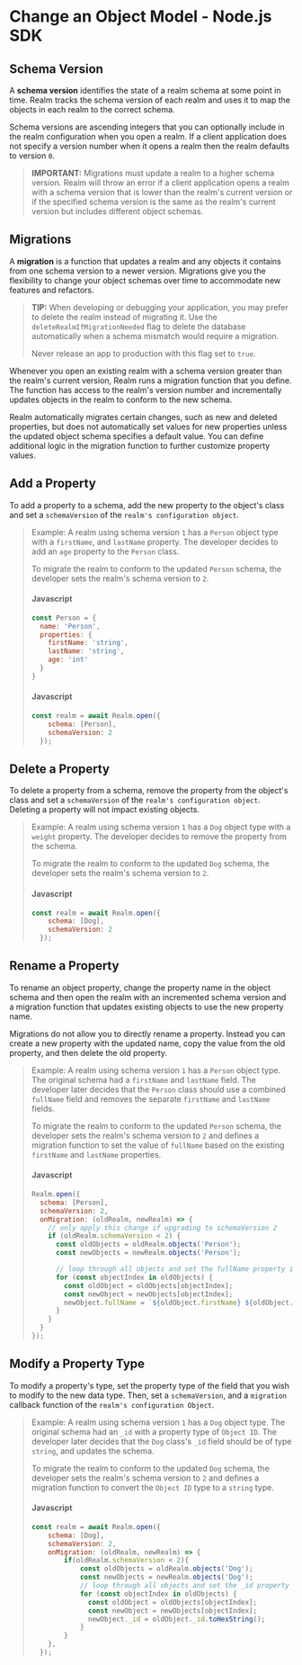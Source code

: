 # Change an Object Model - Node.js SDK
## Schema Version
A **schema version** identifies the state of a realm schema at some point in time. Realm tracks the
schema version of each realm and uses it to map the objects in each
realm to the correct schema.

Schema versions are ascending integers that you can optionally include
in the realm configuration when you open a realm. If a client
application does not specify a version number when it opens a realm then
the realm defaults to version `0`.

> **IMPORTANT:**
> Migrations must update a realm to a
higher schema version. Realm will throw an error if a client
application opens a realm with a schema version that is lower than
the realm's current version or if the specified schema version is the
same as the realm's current version but includes different
object schemas.
>

## Migrations
A **migration** is a function that updates a realm and any objects it
contains from one schema version to a newer
version. Migrations give you the flexibility to change your object schemas over
time to accommodate new features and refactors.

> **TIP:**
> When developing or debugging your application, you may prefer to delete
the realm instead of migrating it. Use the
`deleteRealmIfMigrationNeeded` flag to delete the database
automatically when a schema mismatch would require a migration.
>
> Never release an app to production with this flag set to `true`.
>

Whenever you open an existing realm with a schema version greater than the
realm's current version, Realm runs a migration function that you define.
The function has access to the realm's version number and incrementally
updates objects in the realm to conform to the new schema.

Realm automatically migrates certain changes, such as new and deleted
properties, but does not automatically set values for new properties unless the
updated object schema specifies a default value. You can define additional logic
in the migration function to further customize property values.

## Add a Property
To add a property to a schema, add the new property to the object's class and
set a `schemaVersion` of the `realm's configuration object`.

> Example:
> A realm using schema version `1` has a `Person` object type with a
`firstName`, and `lastName` property. The developer decides to add an
`age` property to the `Person` class.
>
> To migrate the realm to conform to the updated `Person` schema, the
developer sets the realm's schema version to
`2`.
>
> #### Javascript
>
> ```javascript
> const Person = {
>   name: 'Person',
>   properties: {
>     firstName: 'string',
>     lastName: 'string',
>     age: 'int'
>   }
> }
>
> ```
>
>
> #### Javascript
>
> ```javascript
> const realm = await Realm.open({
>     schema: [Person],
>     schemaVersion: 2
>   });
> ```
>
>

## Delete a Property
To delete a property from a schema, remove the property from the object's class
and set a `schemaVersion` of the `realm's configuration object`. Deleting a property will not impact existing
objects.

> Example:
> A realm using schema version `1` has a `Dog` object type with a
`weight` property. The developer decides to remove the property from the
schema.
>
> To migrate the realm to conform to the updated `Dog` schema, the
developer sets the realm's schema version to
`2`.
>
> #### Javascript
>
> ```javascript
> const realm = await Realm.open({
>     schema: [Dog],
>     schemaVersion: 2
>   });
> ```
>
>

## Rename a Property
To rename an object property, change the property name in the object schema and
then open the realm with an incremented schema version and a migration function that
updates existing objects to use the new property name.

Migrations do not allow you to directly rename a property. Instead you can
create a new property with the updated name, copy the value from the old
property, and then delete the old property.

> Example:
> A realm using schema version `1` has a `Person` object type. The
original schema had a `firstName` and `lastName` field. The developer
later decides that the `Person` class should use a combined `fullName`
field and removes the separate `firstName` and `lastName` fields.
>
> To migrate the realm to conform to the updated `Person` schema, the
developer sets the realm's schema version to
`2` and defines a migration function to set the value of `fullName` based
on the existing `firstName` and `lastName` properties.
>
> #### Javascript
>
> ```javascript
> Realm.open({
>   schema: [Person],
>   schemaVersion: 2,
>   onMigration: (oldRealm, newRealm) => {
>     // only apply this change if upgrading to schemaVersion 2
>     if (oldRealm.schemaVersion < 2) {
>       const oldObjects = oldRealm.objects('Person');
>       const newObjects = newRealm.objects('Person');
>
>       // loop through all objects and set the fullName property in the new schema
>       for (const objectIndex in oldObjects) {
>         const oldObject = oldObjects[objectIndex];
>         const newObject = newObjects[objectIndex];
>         newObject.fullName = `${oldObject.firstName} ${oldObject.lastName}`;
>       }
>     }
>   }
> });
>
> ```
>
>

## Modify a Property Type
To modify a property's type, set the property type of the field that you wish to
modify to the new data type. Then, set a `schemaVersion`, and a `migration`
callback function of the `realm's configuration Object`.

> Example:
> A realm using schema version `1` has a `Dog` object type. The
original schema had an `_id` with a property type of `Object ID`. The
developer later decides that the `Dog` class's `_id` field should be of
type `string`, and updates the schema.
>
> To migrate the realm to conform to the updated `Dog` schema, the
developer sets the realm's schema version to
`2` and defines a migration function to convert the `Object ID` type to a
`string` type.
>
> #### Javascript
>
> ```javascript
> const realm = await Realm.open({
>     schema: [Dog],
>     schemaVersion: 2,
>     onMigration: (oldRealm, newRealm) => {
>         if(oldRealm.schemaVersion < 2){
>             const oldObjects = oldRealm.objects('Dog');
>             const newObjects = newRealm.objects('Dog');
>             // loop through all objects and set the _id property in the new schema
>             for (const objectIndex in oldObjects) {
>               const oldObject = oldObjects[objectIndex];
>               const newObject = newObjects[objectIndex];
>               newObject._id = oldObject._id.toHexString();
>             }
>         }
>     },
>   });
> ```
>
>
